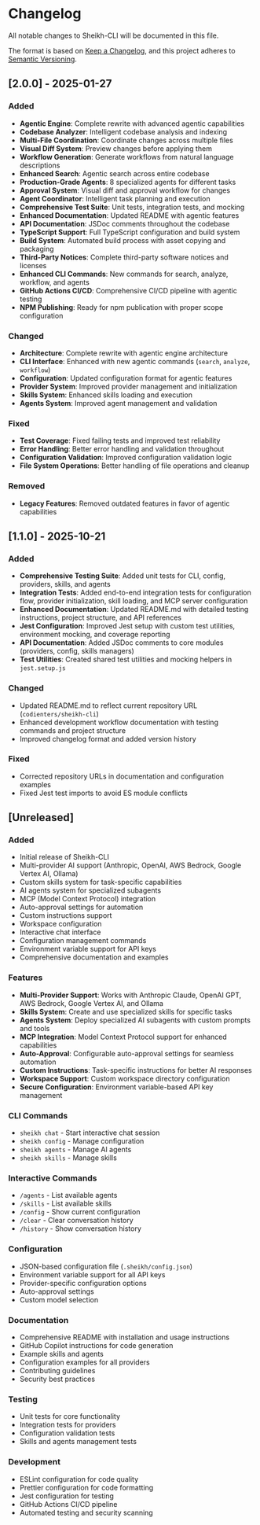 # Changelog

All notable changes to Sheikh-CLI will be documented in this file.

The format is based on [Keep a Changelog](https://keepachangelog.com/en/1.0.0/),
and this project adheres to [Semantic Versioning](https://semver.org/spec/v2.0.0.html).

## [2.0.0] - 2025-01-27

### Added
- **Agentic Engine**: Complete rewrite with advanced agentic capabilities
- **Codebase Analyzer**: Intelligent codebase analysis and indexing
- **Multi-File Coordination**: Coordinate changes across multiple files
- **Visual Diff System**: Preview changes before applying them
- **Workflow Generation**: Generate workflows from natural language descriptions
- **Enhanced Search**: Agentic search across entire codebase
- **Production-Grade Agents**: 8 specialized agents for different tasks
- **Approval System**: Visual diff and approval workflow for changes
- **Agent Coordinator**: Intelligent task planning and execution
- **Comprehensive Test Suite**: Unit tests, integration tests, and mocking
- **Enhanced Documentation**: Updated README with agentic features
- **API Documentation**: JSDoc comments throughout the codebase
- **TypeScript Support**: Full TypeScript configuration and build system
- **Build System**: Automated build process with asset copying and packaging
- **Third-Party Notices**: Complete third-party software notices and licenses
- **Enhanced CLI Commands**: New commands for search, analyze, workflow, and agents
- **GitHub Actions CI/CD**: Comprehensive CI/CD pipeline with agentic testing
- **NPM Publishing**: Ready for npm publication with proper scope configuration

### Changed
- **Architecture**: Complete rewrite with agentic engine architecture
- **CLI Interface**: Enhanced with new agentic commands (`search`, `analyze`, `workflow`)
- **Configuration**: Updated configuration format for agentic features
- **Provider System**: Improved provider management and initialization
- **Skills System**: Enhanced skills loading and execution
- **Agents System**: Improved agent management and validation

### Fixed
- **Test Coverage**: Fixed failing tests and improved test reliability
- **Error Handling**: Better error handling and validation throughout
- **Configuration Validation**: Improved configuration validation logic
- **File System Operations**: Better handling of file operations and cleanup

### Removed
- **Legacy Features**: Removed outdated features in favor of agentic capabilities

## [1.1.0] - 2025-10-21

### Added
- **Comprehensive Testing Suite**: Added unit tests for CLI, config, providers, skills, and agents
- **Integration Tests**: Added end-to-end integration tests for configuration flow, provider initialization, skill loading, and MCP server configuration
- **Enhanced Documentation**: Updated README.md with detailed testing instructions, project structure, and API references
- **Jest Configuration**: Improved Jest setup with custom test utilities, environment mocking, and coverage reporting
- **API Documentation**: Added JSDoc comments to core modules (providers, config, skills managers)
- **Test Utilities**: Created shared test utilities and mocking helpers in `jest.setup.js`

### Changed
- Updated README.md to reflect current repository URL (`codienters/sheikh-cli`)
- Enhanced development workflow documentation with testing commands and project structure
- Improved changelog format and added version history

### Fixed
- Corrected repository URLs in documentation and configuration examples
- Fixed Jest test imports to avoid ES module conflicts

## [Unreleased]

### Added
- Initial release of Sheikh-CLI
- Multi-provider AI support (Anthropic, OpenAI, AWS Bedrock, Google Vertex AI, Ollama)
- Custom skills system for task-specific capabilities
- AI agents system for specialized subagents
- MCP (Model Context Protocol) integration
- Auto-approval settings for automation
- Custom instructions support
- Workspace configuration
- Interactive chat interface
- Configuration management commands
- Environment variable support for API keys
- Comprehensive documentation and examples

### Features
- **Multi-Provider Support**: Works with Anthropic Claude, OpenAI GPT, AWS Bedrock, Google Vertex AI, and Ollama
- **Skills System**: Create and use specialized skills for specific tasks
- **Agents System**: Deploy specialized AI subagents with custom prompts and tools
- **MCP Integration**: Model Context Protocol support for enhanced capabilities
- **Auto-Approval**: Configurable auto-approval settings for seamless automation
- **Custom Instructions**: Task-specific instructions for better AI responses
- **Workspace Support**: Custom workspace directory configuration
- **Secure Configuration**: Environment variable-based API key management

### CLI Commands
- `sheikh chat` - Start interactive chat session
- `sheikh config` - Manage configuration
- `sheikh agents` - Manage AI agents
- `sheikh skills` - Manage skills

### Interactive Commands
- `/agents` - List available agents
- `/skills` - List available skills
- `/config` - Show current configuration
- `/clear` - Clear conversation history
- `/history` - Show conversation history

### Configuration
- JSON-based configuration file (`.sheikh/config.json`)
- Environment variable support for all API keys
- Provider-specific configuration options
- Auto-approval settings
- Custom model selection

### Documentation
- Comprehensive README with installation and usage instructions
- GitHub Copilot instructions for code generation
- Example skills and agents
- Configuration examples for all providers
- Contributing guidelines
- Security best practices

### Testing
- Unit tests for core functionality
- Integration tests for providers
- Configuration validation tests
- Skills and agents management tests

### Development
- ESLint configuration for code quality
- Prettier configuration for code formatting
- Jest configuration for testing
- GitHub Actions CI/CD pipeline
- Automated testing and security scanning
